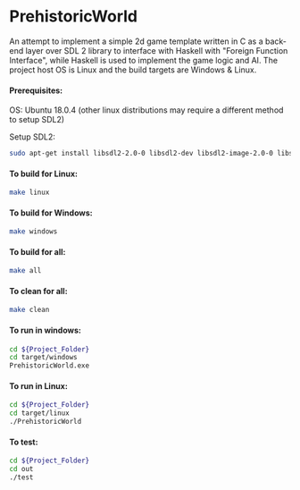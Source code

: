 # PrehistoricWorld
An attempt to implement a simple 2d game template written in C as a back-end layer over SDL 2 library to interface with Haskell with "Foreign Function Interface", while Haskell is used to implement the game logic and AI.
The project host OS is Linux and the build targets are Windows & Linux.

#### Prerequisites:

OS: Ubuntu 18.0.4 (other linux distributions may require a different method to setup SDL2)

Setup SDL2: 
```bash
sudo apt-get install libsdl2-2.0-0 libsdl2-dev libsdl2-image-2.0-0 libsdl2-image-dev
```

#### To build for Linux:
```bash
make linux
```
#### To build for Windows:
```bash
make windows
```
#### To build for all:
```bash
make all
```
#### To clean for all:
```bash
make clean
```

#### To run in windows:
```bash
cd ${Project_Folder}
cd target/windows
PrehistoricWorld.exe
```
#### To run in Linux:
```bash
cd ${Project_Folder}
cd target/linux
./PrehistoricWorld
```
#### To test:
```bash
cd ${Project_Folder}
cd out
./test
```

